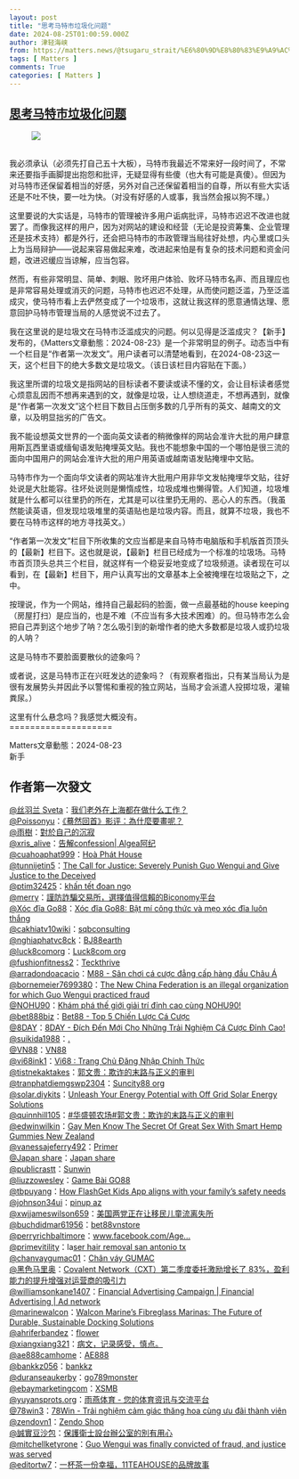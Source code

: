 ```yaml
---
layout: post
title: "思考马特市垃圾化问题"
date: 2024-08-25T01:00:59.000Z
author: 津轻海峡
from: https://matters.news/@tsugaru_strait/%E6%80%9D%E8%80%83%E9%A9%AC%E7%89%B9%E5%B8%82%E5%9E%83%E5%9C%BE%E5%8C%96%E9%97%AE%E9%A2%98-bafybeihy2vkimigxsuy4rsyr533wkqtqr7iufit42c7jcx4hrl4ofxnway
tags: [ Matters ]
comments: True
categories: [ Matters ]
---
```

<!--1724547659000-->
[思考马特市垃圾化问题](https://matters.news/@tsugaru_strait/%E6%80%9D%E8%80%83%E9%A9%AC%E7%89%B9%E5%B8%82%E5%9E%83%E5%9C%BE%E5%8C%96%E9%97%AE%E9%A2%98-bafybeihy2vkimigxsuy4rsyr533wkqtqr7iufit42c7jcx4hrl4ofxnway)
------

<div>
<figure class="image"><img src="https://imagedelivery.net/kDRCweMmqLnTPNlbum-pYA/prod/embed/e34d8ca5-f4c8-4140-92f3-2cf90d2da4ac.jpeg/public" referrerpolicy="no-referrer"><figcaption></figcaption></figure><p><br class="smart">我必须承认（必须先打自己五十大板），马特市我最近不常来好一段时间了，不常来还要指手画脚提出抱怨和批评，无疑显得有些傻（也大有可能是真傻）。但因为对马特市还保留着相当的好感，另外对自己还保留着相当的自尊，所以有些大实话还是不吐不快，要一吐为快。（对没有好感的人或事，我当然会报以狗不理。）</p><p>这里要说的大实话是，马特市的管理被许多用户诟病批评，马特市迟迟不改进也就罢了。而像我这样的用户，因为对网站的建设和经营（无论是投资筹集、企业管理还是技术支持）都是外行，还会把马特市的市政管理当局往好处想，内心里或口头上为当局辩护——说起来容易做起来难，改进起来怕是有复杂的技术问题和资金问题，改进迟缓应当谅解，应当包容。</p><p>然而，有些非常明显、简单、刺眼、败坏用户体验、败坏马特市名声、而且理应也是非常容易处理或消灭的问题，马特市也迟迟不处理，从而使问题泛滥，乃至泛滥成灾，使马特市看上去俨然变成了一个垃圾市，这就让我这样的愿意通情达理、愿意回护马特市管理当局的人感觉说不过去了。</p><p>我在这里说的是垃圾文在马特市泛滥成灾的问题。何以见得是泛滥成灾？【新手】发布的，《Matters文章動態：2024-08-23》是一个非常明显的例子。动态当中有一个栏目是“作者第一次发文”。用户读者可以清楚地看到，在2024-08-23这一天，这个栏目下的绝大多数文是垃圾文。（该日该栏目内容贴在下面。）</p><p>我这里所谓的垃圾文是指网站的目标读者不要读或读不懂的文，会让目标读者感觉心烦意乱因而不想再来遇到的文，就像是垃圾，让人想绕道走，不想再遇到，就像是“作者第一次发文”这个栏目下数目占压倒多数的几乎所有的英文、越南文的文章，以及明显拙劣的广告文。</p><p>我不能设想英文世界的一个面向英文读者的稍微像样的网站会准许大批的用户肆意用斯瓦西里语或缅甸语发贴掩埋英文贴。我也不能想象中国的一个哪怕是很三流的面向中国用户的网站会准许大批的用户用英语或越南语发贴掩埋中文贴。</p><p>马特市作为一个面向华文读者的网站准许大批用户用非华文发帖掩埋华文贴，往好处说是大肚能容。往坏处说则是懒惰成性，垃圾成堆也懒得管。人们知道，垃圾堆就是什么都可以往里扔的所在，尤其是可以往里扔无用的、恶心人的东西。（我虽然能读英语，但发现垃圾堆里的英语贴也是垃圾内容。而且，就算不垃圾，我也不要在马特市这样的地方寻找英文。）</p><p>“作者第一次发文”栏目下所收集的文应当都是来自马特市电脑版和手机版首页顶头的【最新】栏目下。这也就是说，【最新】栏目已经成为一个标准的垃圾场。马特市首页顶头总共三个栏目，就这样有一个稳妥妥地变成了垃圾频道。读者现在可以看到，在【最新】栏目下，用户认真写出的文章基本上全被掩埋在垃圾贴之下，之中。</p><p>按理说，作为一个网站，维持自己最起码的脸面，做一点最基础的house keeping（房屋打扫）是应当的，也是不难（不应当有多大技术困难）的。但马特市怎么会把自己弄到这个地步了呐？怎么吸引到的新增作者的绝大多数都是垃圾人或扔垃圾的人呐？</p><p>这是马特市不要脸面要散伙的迹象吗？</p><p>或者说，这是马特市正在兴旺发达的迹象吗？（有观察者指出，只有某当局认为是很有发展势头并因此予以警惕和重视的独立网站，当局才会派遣人投掷垃圾，灌输粪尿。）</p><p>这里有什么悬念吗？我感觉大概没有。<br class="smart">====================</p><p>Matters文章動態：2024-08-23<br class="smart">新手</p><h2><strong>作者第一次發文</strong></h2><p><a class="mention" href="https://matters.news/@lover2504" data-id="VXNlcjoxNDcxOTE" data-user-name="lover2504" data-display-name="丝羽兰 Sveta" rel="noopener noreferrer nofollow"><span>@丝羽兰 Sveta</span></a>：<a target="_blank" rel="noopener noreferrer nofollow" href="https://matters.news/@lover2504/bafybeieiuh4qioqnlg3u5b3ohem4ztgv4j2rtbhufcp34smyooajuj4ko4">我们老外在上海都在做什么工作？</a><br class="smart"><a class="mention" href="https://matters.news/@poissonyu" data-id="VXNlcjo3MDA4" data-user-name="poissonyu" data-display-name="Poissonyu" rel="noopener noreferrer nofollow"><span>@Poissonyu</span></a>：<a target="_blank" rel="noopener noreferrer nofollow" href="https://matters.news/@poissonyu/bafybeib45xp3lt6p6r5iznaz2x52k3egdsff336aqslannn3m6xnastzwe">《蓦然回首》影评：為什麼要畫呢？</a><br class="smart"><a class="mention" href="https://matters.news/@renjianshi672" data-id="VXNlcjoxNTgwOTA" data-user-name="renjianshi672" data-display-name="雨樹" rel="noopener noreferrer nofollow"><span>@雨樹</span></a>：<a target="_blank" rel="noopener noreferrer nofollow" href="https://matters.news/@renjianshi672/bafybeiaczmodzqzwdxhi67grjqpjbhxvovp667bi4fbec32ckxpxkxoz64">對於自己的沉寂</a><br class="smart"><a class="mention" href="https://matters.news/@xriswrites" data-id="VXNlcjoxMDU2MDE" data-user-name="xriswrites" data-display-name="xris_alive" rel="noopener noreferrer nofollow"><span>@xris_alive</span></a>：<a target="_blank" rel="noopener noreferrer nofollow" href="https://matters.news/@xriswrites/bafybeifjtqrvc6eteefqdmuhx7hnecbr3wncc74vin4dsq4mezkgttmlku">告解confession| Algea阿纪</a><br class="smart"><a class="mention" href="https://matters.news/@hoaphathouse" data-id="VXNlcjoxNTgwNTI" data-user-name="hoaphathouse" data-display-name="cuahoaphat999" rel="noopener noreferrer nofollow"><span>@cuahoaphat999</span></a>：<a target="_blank" rel="noopener noreferrer nofollow" href="https://matters.news/@hoaphathouse/bafybeihqmszcsxjszpy3fjmcbza7tv34nbsne6pjpnn27oz5nlylngclua">Hoà Phát House</a><br class="smart"><a class="mention" href="https://matters.news/@tunnijetin5" data-id="VXNlcjoxNTgwNTE" data-user-name="tunnijetin5" data-display-name="tunnijetin5" rel="noopener noreferrer nofollow"><span>@tunnijetin5</span></a>：<a target="_blank" rel="noopener noreferrer nofollow" href="https://matters.news/@tunnijetin5/bafybeiczfxjf5de3qj2zmnuewlqsyiahqr5ohh4ere43l4dzcbppcx5c64">The Call for Justice: Severely Punish Guo Wengui and Give Justice to the Deceived</a><br class="smart"><a class="mention" href="https://matters.news/@ptim32425" data-id="VXNlcjoxNTgxNDU" data-user-name="ptim32425" data-display-name="ptim32425" rel="noopener noreferrer nofollow"><span>@ptim32425</span></a>：<a target="_blank" rel="noopener noreferrer nofollow" href="https://matters.news/@ptim32425/bafybeicskwgoxzgx5p656ur57qmqlgbqcxahaq5h5da2kcrm3lb7ixrzva">khấn tết đoan ngọ</a><br class="smart"><a class="mention" href="https://matters.news/@merryli" data-id="VXNlcjoxNTgxMzQ" data-user-name="merryli" data-display-name="merry" rel="noopener noreferrer nofollow"><span>@merry</span></a>：<a target="_blank" rel="noopener noreferrer nofollow" href="https://matters.news/@merryli/bafybeieqbjraqke2zqx4riyigrxarmzfcu62unppwfvubhautthclq6hza">謹防詐騙交易所，選擇值得信賴的Biconomy平台</a><br class="smart"><a class="mention" href="https://matters.news/@xocdiago88" data-id="VXNlcjoxNTgxNDQ" data-user-name="xocdiago88" data-display-name="Xóc đĩa Go88" rel="noopener noreferrer nofollow"><span>@Xóc đĩa Go88</span></a>：<a target="_blank" rel="noopener noreferrer nofollow" href="https://matters.news/@xocdiago88/bafybeibr656mg6j75vu2y7rc5lwkvv3e3ldqileokzo272lu24flvax4eq">Xóc đĩa Go88: Bật mí công thức và mẹo xóc đĩa luôn thắng</a><br class="smart"><a class="mention" href="https://matters.news/@sqbconsulting" data-id="VXNlcjoxNTgxNDI" data-user-name="sqbconsulting" data-display-name="cakhiatv10wiki" rel="noopener noreferrer nofollow"><span>@cakhiatv10wiki</span></a>：<a target="_blank" rel="noopener noreferrer nofollow" href="https://matters.news/@sqbconsulting/bafybeih23doqqf66hkwbpw2mt3um7xchb7ec4ilabhm7vv2r5nxlhb7vki">sqbconsulting</a><br class="smart"><a class="mention" href="https://matters.news/@bj88earth" data-id="VXNlcjoxNTgxNDE" data-user-name="bj88earth" data-display-name="nghiaphatvc8ck" rel="noopener noreferrer nofollow"><span>@nghiaphatvc8ck</span></a>：<a target="_blank" rel="noopener noreferrer nofollow" href="https://matters.news/@bj88earth/bafybeign5q6r4zsrmgnif63xid3ao5k57gnpctiftq7f7u4ts23ao7anc4">BJ88earth</a><br class="smart"><a class="mention" href="https://matters.news/@luck8comorg" data-id="VXNlcjoxNTgxMzk" data-user-name="luck8comorg" data-display-name="luck8comorg" rel="noopener noreferrer nofollow"><span>@luck8comorg</span></a>：<a target="_blank" rel="noopener noreferrer nofollow" href="https://matters.news/@luck8comorg/bafybeid3fyjl7edkjtrer3s4zl7pxmsts3cedavf2f6kc3d4jbfkwchkeq">Luck8com org</a><br class="smart"><a class="mention" href="https://matters.news/@fushionfitness2" data-id="VXNlcjoxNTc1MzI" data-user-name="fushionfitness2" data-display-name="fushionfitness2" rel="noopener noreferrer nofollow"><span>@fushionfitness2</span></a>：<a target="_blank" rel="noopener noreferrer nofollow" href="https://matters.news/@fushionfitness2/bafybeibfot3gdilwkzaog4f6t63vh344bxf46nxtj5imt2ifhr7tehda6i">Teckthrive</a><br class="smart"><a class="mention" href="https://matters.news/@m88list" data-id="VXNlcjoxNTgxMzg" data-user-name="m88list" data-display-name="arradondoacacio" rel="noopener noreferrer nofollow"><span>@arradondoacacio</span></a>：<a target="_blank" rel="noopener noreferrer nofollow" href="https://matters.news/@m88list/bafybeiddocu7fitgdmqcszam4ooo2fpit5tnl6gqbi7zuqfcs6dxxab3fy">M88 - Sân chơi cá cược đẳng cấp hàng đầu Châu Á</a><br class="smart"><a class="mention" href="https://matters.news/@bornemeier76993" data-id="VXNlcjoxNTgxMzA" data-user-name="bornemeier76993" data-display-name="bornemeier7699380" rel="noopener noreferrer nofollow"><span>@bornemeier7699380</span></a>：<a target="_blank" rel="noopener noreferrer nofollow" href="https://matters.news/@bornemeier76993/bafybeiggrqs2tldxjp5u36atwww6qjq355hjpthvvtys3ophtbhoyuld6e">The New China Federation is an illegal organization for which Guo Wengui practiced fraud</a><br class="smart"><a class="mention" href="https://matters.news/@nohu90ecom" data-id="VXNlcjoxNTgxMzM" data-user-name="nohu90ecom" data-display-name="NOHU90" rel="noopener noreferrer nofollow"><span>@NOHU90</span></a>：<a target="_blank" rel="noopener noreferrer nofollow" href="https://matters.news/@nohu90ecom/bafybeicj2z3npwft3wnixcqmzo33v2hf3ocxx57qtcaxnnznrkqrppxveq">Khám phá thế giới giải trí đỉnh cao cùng NOHU90!</a><br class="smart"><a class="mention" href="https://matters.news/@bet888biz" data-id="VXNlcjoxNTgxMjQ" data-user-name="bet888biz" data-display-name="bet888biz" rel="noopener noreferrer nofollow"><span>@bet888biz</span></a>：<a target="_blank" rel="noopener noreferrer nofollow" href="https://matters.news/@bet888biz/bafybeigzawll3sgtartuzjinqqf2xzwgmtv2476gnlam5untgopuxdly3e">Bet88 - Top 5 Chiến Lược Cá Cược</a><br class="smart"><a class="mention" href="https://matters.news/@8daynetcom" data-id="VXNlcjoxNTgxMzE" data-user-name="8daynetcom" data-display-name="8DAY" rel="noopener noreferrer nofollow"><span>@8DAY</span></a>：<a target="_blank" rel="noopener noreferrer nofollow" href="https://matters.news/@8daynetcom/bafybeigrnjsutt7our3tm6sqig3z25ubzqulmwneqqysz7jgutbyzwo6ke">8DAY - Đích Đến Mới Cho Những Trải Nghiệm Cá Cược Đỉnh Cao!</a><br class="smart"><a class="mention" href="https://matters.news/@suikida1988" data-id="VXNlcjoxNTgxMjk" data-user-name="suikida1988" data-display-name="suikida1988" rel="noopener noreferrer nofollow"><span>@suikida1988</span></a>：<a target="_blank" rel="noopener noreferrer nofollow" href="https://matters.news/@suikida1988/bafybeiglul7zyidk7vmuc4gvkgtytkebkt777ygw4yi7khx6tskg5xnpye">.</a><br class="smart"><a class="mention" href="https://matters.news/@copulation69net" data-id="VXNlcjoxNTgxMjg" data-user-name="copulation69net" data-display-name="VN88" rel="noopener noreferrer nofollow"><span>@VN88</span></a>：<a target="_blank" rel="noopener noreferrer nofollow" href="https://matters.news/@copulation69net/bafybeigf43oljayczqbt54acidvn6akt63dylgxg4jm6r4sgandwvpzgdu">VN88</a><br class="smart"><a class="mention" href="https://matters.news/@vi68ink1" data-id="VXNlcjoxNTgxMjc" data-user-name="vi68ink1" data-display-name="vi68ink1" rel="noopener noreferrer nofollow"><span>@vi68ink1</span></a>：<a target="_blank" rel="noopener noreferrer nofollow" href="https://matters.news/@vi68ink1/bafybeif7zgt6zrt3l6i3ia2ez3bldzqjnfgtxthgpyrvn3ucbirflwmvpq">Vi68 : Trang Chủ Đăng Nhập Chính Thức</a><br class="smart"><a class="mention" href="https://matters.news/@tistnekaktakes" data-id="VXNlcjoxNTgxMjY" data-user-name="tistnekaktakes" data-display-name="tistnekaktakes" rel="noopener noreferrer nofollow"><span>@tistnekaktakes</span></a>：<a target="_blank" rel="noopener noreferrer nofollow" href="https://matters.news/@tistnekaktakes/bafybeidlnx5t7b72eyqjwustfqi6vnur6pr6hcvajigmyifz33nszab6ye">郭文贵：欺诈的末路与正义的审判</a><br class="smart"><a class="mention" href="https://matters.news/@suncity88org" data-id="VXNlcjoxNTgxMjU" data-user-name="suncity88org" data-display-name="tranphatdiemgswp2304" rel="noopener noreferrer nofollow"><span>@tranphatdiemgswp2304</span></a>：<a target="_blank" rel="noopener noreferrer nofollow" href="https://matters.news/@suncity88org/bafybeifjxz2h3z7yjktnwzwk3nq4ke3xvdsfgidkm2pme7t2jbwwt4ootu">Suncity88 org</a><br class="smart"><a class="mention" href="https://matters.news/@whitemountainss" data-id="VXNlcjoxNTgxMjM" data-user-name="whitemountainss" data-display-name="solar.diykits" rel="noopener noreferrer nofollow"><span>@solar.diykits</span></a>：<a target="_blank" rel="noopener noreferrer nofollow" href="https://matters.news/@whitemountainss/bafybeigmcl5chqgtwexekj5lvlh4eibyxpfktsnsk6ntixugcbxssu5cfe">Unleash Your Energy Potential with Off Grid Solar Energy Solutions</a><br class="smart"><a class="mention" href="https://matters.news/@quinnhill105" data-id="VXNlcjoxNTgxMTU" data-user-name="quinnhill105" data-display-name="quinnhill105" rel="noopener noreferrer nofollow"><span>@quinnhill105</span></a>：<a target="_blank" rel="noopener noreferrer nofollow" href="https://matters.news/@quinnhill105/bafybeiai3tm6z2biummsyddode4g6mi3jsdmcrkjutv5nbu4da2h2pxqye">#华盛顿农场#郭文贵：欺诈的末路与正义的审判</a><br class="smart"><a class="mention" href="https://matters.news/@edwinwilkin" data-id="VXNlcjoxNTgxMjI" data-user-name="edwinwilkin" data-display-name="edwinwilkin" rel="noopener noreferrer nofollow"><span>@edwinwilkin</span></a>：<a target="_blank" rel="noopener noreferrer nofollow" href="https://matters.news/@edwinwilkin/bafybeigaojkor5zjt6t77lzzwz63fm7h3hgnd6rmdu6wcmq5xxporgvlg4">Gay Men Know The Secret Of Great Sex With Smart Hemp Gummies New Zealand</a><br class="smart"><a class="mention" href="https://matters.news/@vanessajeferry4" data-id="VXNlcjoxNTgxMjE" data-user-name="vanessajeferry4" data-display-name="vanessajeferry492" rel="noopener noreferrer nofollow"><span>@vanessajeferry492</span></a>：<a target="_blank" rel="noopener noreferrer nofollow" href="https://matters.news/@vanessajeferry4/bafybeibhqynvpoedlzyctd6tlldxjz4szcjxqwhriifqz7tdjw33ywf6fi">Primer</a><br class="smart"><a class="mention" href="https://matters.news/@dhc7677" data-id="VXNlcjoxNTc5NzM" data-user-name="dhc7677" data-display-name="Japan share" rel="noopener noreferrer nofollow"><span>@Japan share</span></a>：<a target="_blank" rel="noopener noreferrer nofollow" href="https://matters.news/@dhc7677/bafybeidmgnjosf4syomommoi5jem7hpuwe44wbxeyjlq3lugqspabsijcy">Japan share</a><br class="smart"><a class="mention" href="https://matters.news/@publicrastt" data-id="VXNlcjoxNTgxMTc" data-user-name="publicrastt" data-display-name="publicrastt" rel="noopener noreferrer nofollow"><span>@publicrastt</span></a>：<a target="_blank" rel="noopener noreferrer nofollow" href="https://matters.news/@publicrastt/bafybeidcp4ckiakv2aft3swrt2ufm4h7jrhihm7wl2a23nf35ugcssjwsi">Sunwin</a><br class="smart"><a class="mention" href="https://matters.news/@go88us" data-id="VXNlcjoxNTgxMTY" data-user-name="go88us" data-display-name="liuzzowesley" rel="noopener noreferrer nofollow"><span>@liuzzowesley</span></a>：<a target="_blank" rel="noopener noreferrer nofollow" href="https://matters.news/@go88us/bafybeiajkuctmg3u3giyvu3de4h65vsbgwv6eh33f6oh74zlxdcz6cff34">Game Bài GO88</a><br class="smart"><a class="mention" href="https://matters.news/@jackcer" data-id="VXNlcjoxNTgxMTQ" data-user-name="jackcer" data-display-name="tbpuyang" rel="noopener noreferrer nofollow"><span>@tbpuyang</span></a>：<a target="_blank" rel="noopener noreferrer nofollow" href="https://matters.news/@jackcer/bafybeihnok5dbhadjeyfvbmjty4tgobjfocaql5brxqyyjb3644h2jh234">How FlashGet Kids App aligns with your family’s safety needs</a><br class="smart"><a class="mention" href="https://matters.news/@johnson34ui" data-id="VXNlcjoxNTgxMTI" data-user-name="johnson34ui" data-display-name="johnson34ui" rel="noopener noreferrer nofollow"><span>@johnson34ui</span></a>：<a target="_blank" rel="noopener noreferrer nofollow" href="https://matters.news/@johnson34ui/bafybeieqbrveulrqgfyd3mwh76bmue6r2vo6gfj5cv5zdfcrjk6vmc6pmy">pinup az</a><br class="smart"><a class="mention" href="https://matters.news/@xwjjameswilson6" data-id="VXNlcjoxNTgxMTE" data-user-name="xwjjameswilson6" data-display-name="xwjjameswilson659" rel="noopener noreferrer nofollow"><span>@xwjjameswilson659</span></a>：<a target="_blank" rel="noopener noreferrer nofollow" href="https://matters.news/@xwjjameswilson6/bafybeifjrmtizdnjzh3ykf22dbam4npjvjx3sqlm75z3pl6t6riiifznru">美国两党正在让移民儿童流离失所</a><br class="smart"><a class="mention" href="https://matters.news/@bet88vnstore" data-id="VXNlcjoxNTgxMDk" data-user-name="bet88vnstore" data-display-name="buchdidmar61956" rel="noopener noreferrer nofollow"><span>@buchdidmar61956</span></a>：<a target="_blank" rel="noopener noreferrer nofollow" href="https://matters.news/@bet88vnstore/bafybeifr46odnqv34cg2zq7xtvjlyby5lbcn3s6rt23arzwa5bry7tcqoi">bet88vnstore</a><br class="smart"><a class="mention" href="https://matters.news/@perryrichbaltim" data-id="VXNlcjoxNTgxMDg" data-user-name="perryrichbaltim" data-display-name="perryrichbaltimore" rel="noopener noreferrer nofollow"><span>@perryrichbaltimore</span></a>：<a target="_blank" rel="noopener noreferrer nofollow" href="http://www.facebook.com/Age...laser">www.facebook.com/Age...<br class="smart"></a><a class="mention" href="https://matters.news/@primevitility" data-id="VXNlcjoxNTgxMDc" data-user-name="primevitility" data-display-name="primevitility" rel="noopener noreferrer nofollow"><span>@primevitility</span></a>：la<a target="_blank" rel="noopener noreferrer nofollow" href="https://matters.news/@primevitility/bafybeigsykbmybz5tj7qwed56xbps4zsk7ksfungu6r3bvb4gn3rb4uxhm">ser hair removal san antonio tx</a><br class="smart"><a class="mention" href="https://matters.news/@chanvaygumac" data-id="VXNlcjoxNTgxMDY" data-user-name="chanvaygumac" data-display-name="chanvaygumac01" rel="noopener noreferrer nofollow"><span>@chanvaygumac01</span></a>：<a target="_blank" rel="noopener noreferrer nofollow" href="https://matters.news/@chanvaygumac/bafybeigdz3m2qrizl7jynqqxxnwhksoxej4epbpj4ipjmumkft34mnoz34">Chân váy GUMAC</a><br class="smart"><a class="mention" href="https://matters.news/@a842105620" data-id="VXNlcjoxNTgxMDQ" data-user-name="a842105620" data-display-name="黑色马里奥" rel="noopener noreferrer nofollow"><span>@黑色马里奥</span></a>：<a target="_blank" rel="noopener noreferrer nofollow" href="https://matters.news/@a842105620/bafybeiepg7sc5bhuhki6oiko6tuk5r42nczjfy4d334e4cvkbf25grnbea">Covalent Network（CXT）第二季度委托激励增长了 83%，盈利能力的提升增强对运营商的吸引力</a><br class="smart"><a class="mention" href="https://matters.news/@financeads" data-id="VXNlcjoxNTgxMDE" data-user-name="financeads" data-display-name="williamsonkane1407" rel="noopener noreferrer nofollow"><span>@williamsonkane1407</span></a>：<a target="_blank" rel="noopener noreferrer nofollow" href="https://matters.news/@financeads/bafybeie2ewxccz2wmfy3gdoys424voqtxtnu4dj5vgmvwegowtd6oore3m">Financial Advertising Campaign | Financial Advertising | Ad network</a><br class="smart"><a class="mention" href="https://matters.news/@marinewalcon" data-id="VXNlcjoxNTgxMDA" data-user-name="marinewalcon" data-display-name="marinewalcon" rel="noopener noreferrer nofollow"><span>@marinewalcon</span></a>：<a target="_blank" rel="noopener noreferrer nofollow" href="https://matters.news/@marinewalcon/bafybeibqr2wqda5dd6algag4fncweyzktxyqjvghguhqfkhpmmitrd2xxa">Walcon Marine’s Fibreglass Marinas: The Future of Durable, Sustainable Docking Solutions</a><br class="smart"><a class="mention" href="https://matters.news/@ahriferbandez" data-id="VXNlcjoxNTgwOTE" data-user-name="ahriferbandez" data-display-name="ahriferbandez" rel="noopener noreferrer nofollow"><span>@ahriferbandez</span></a>：<a target="_blank" rel="noopener noreferrer nofollow" href="https://matters.news/@ahriferbandez/bafybeigtg7jvgbes6ixy6gcb7obwrpbtnoolvrhde677gblurlshjnls7y">flower</a><br class="smart"><a class="mention" href="https://matters.news/@xiangxiang" data-id="VXNlcjoxNTgwODY" data-user-name="xiangxiang" data-display-name="xiangxiang321" rel="noopener noreferrer nofollow"><span>@xiangxiang321</span></a>：<a target="_blank" rel="noopener noreferrer nofollow" href="https://matters.news/@xiangxiang/bafybeie3r7pwpvh5kzhqwgpn5tk4xro2vxq7nkx2yjasnb7c4emxpwprey">病文，记录感受，慎点。</a><br class="smart"><a class="mention" href="https://matters.news/@ae888camhome" data-id="VXNlcjoxNTgwODM" data-user-name="ae888camhome" data-display-name="ae888camhome" rel="noopener noreferrer nofollow"><span>@ae888camhome</span></a>：<a target="_blank" rel="noopener noreferrer nofollow" href="https://matters.news/@ae888camhome/bafybeidy43xeiz35oil5xqarusjvm3jucoznwwtsuck53mlksv4pxghe2m">AE888</a><br class="smart"><a class="mention" href="https://matters.news/@bankkz" data-id="VXNlcjoxNTgwODI" data-user-name="bankkz" data-display-name="bankkz056" rel="noopener noreferrer nofollow"><span>@bankkz056</span></a>：<a target="_blank" rel="noopener noreferrer nofollow" href="https://matters.news/@bankkz/bafybeifim7twybsoxyvemy7c6zcbxlfnikfaxmxvixojspdwnsgultrdtu">bankkz</a><br class="smart"><a class="mention" href="https://matters.news/@go789monster" data-id="VXNlcjoxNTgwODA" data-user-name="go789monster" data-display-name="duranseaukerby" rel="noopener noreferrer nofollow"><span>@duranseaukerby</span></a>：<a target="_blank" rel="noopener noreferrer nofollow" href="https://matters.news/@go789monster/bafybeia74qlnudk4bnjkawf2menqctxoa7k4undqo2skoz7q3kiy4hmgzm">go789monster</a><br class="smart"><a class="mention" href="https://matters.news/@linkxsmb" data-id="VXNlcjoxNTgwNzk" data-user-name="linkxsmb" data-display-name="ebaymarketingcom" rel="noopener noreferrer nofollow"><span>@ebaymarketingcom</span></a>：<a target="_blank" rel="noopener noreferrer nofollow" href="https://matters.news/@linkxsmb/bafybeid2dduy2ygumej4hb5l3zgmr6kccicw5sdtlulpetui4x5fwf4jyu">XSMB</a><br class="smart"><a class="mention" href="https://matters.news/@yuyansports" data-id="VXNlcjoxNTgwNzg" data-user-name="yuyansports" data-display-name="yuyansprots.org" rel="noopener noreferrer nofollow"><span>@yuyansprots.org</span></a>：<a target="_blank" rel="noopener noreferrer nofollow" href="https://matters.news/@yuyansports/bafybeicsn4a74m6ubdmge7hgqvmyhhzkoq5ad6notbxl3yu42ictulb3fu">雨燕体育 - 您的体育资讯与交流平台</a><br class="smart"><a class="mention" href="https://matters.news/@78win3" data-id="VXNlcjoxNTgwNjk" data-user-name="78win3" data-display-name="78win3" rel="noopener noreferrer nofollow"><span>@78win3</span></a>：<a target="_blank" rel="noopener noreferrer nofollow" href="https://matters.news/@78win3/bafybeihf73br6g3hp2autu3fsr5lf7i5qwxotyclpjlkpsgouhvihzx33u">78Win - Trải nghiệm cảm giác thăng hoa cùng ưu đãi thành viên</a><br class="smart"><a class="mention" href="https://matters.news/@zendovn1" data-id="VXNlcjoxNTgwNjg" data-user-name="zendovn1" data-display-name="zendovn1" rel="noopener noreferrer nofollow"><span>@zendovn1</span></a>：<a target="_blank" rel="noopener noreferrer nofollow" href="https://matters.news/@zendovn1/bafybeib7anw5twemiiz3zvfejqxfcbhvoazrfw2xhv7vom3p4iwri3z7cq">Zendo Shop</a><br class="smart"><a class="mention" href="https://matters.news/@dsgdsg" data-id="VXNlcjoxNTc3Njk" data-user-name="dsgdsg" data-display-name="誠實豆沙包" rel="noopener noreferrer nofollow"><span>@誠實豆沙包</span></a>：<a target="_blank" rel="noopener noreferrer nofollow" href="https://matters.news/@dsgdsg/bafybeibqxo53xaaczhn3bmmhbpudgu4ksifbg2kceo45n23vupgwjyjbqa">保護衛士設台辦公室的別有用心</a><br class="smart"><a class="mention" href="https://matters.news/@mitchellketyron" data-id="VXNlcjoxNTgwNTU" data-user-name="mitchellketyron" data-display-name="mitchellketyrone" rel="noopener noreferrer nofollow"><span>@mitchellketyrone</span></a>：<a target="_blank" rel="noopener noreferrer nofollow" href="https://matters.news/@mitchellketyron/bafybeigzbqfka6u6nvbjbajyyw46mtueabcdldkzugtw4frl3izi2l46ue">Guo Wengui was finally convicted of fraud, and justice was served</a><br class="smart"><a class="mention" href="https://matters.news/@editortw7" data-id="VXNlcjoxNTgwMzQ" data-user-name="editortw7" data-display-name="editortw7" rel="noopener noreferrer nofollow"><span>@editortw7</span></a>：<a target="_blank" rel="noopener noreferrer nofollow" href="https://matters.news/@editortw7/bafybeifhfa7cmkywkf3rzfffhkjayhgtx25lajmakwg2m7vdadhizcod2a">一杯茶一份幸福，11TEAHOUSE的品牌故事</a></p>
</div>
